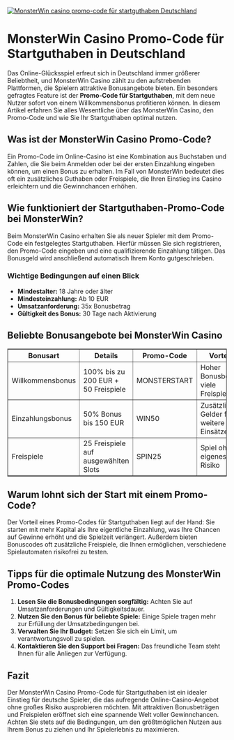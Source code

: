 [![MonsterWin casino promo-code für startguthaben Deutschland](https://123-caf.pages.dev/gitsignup.png)](https://vrmoo.ru/Bt82HjjY)

<h1>MonsterWin Casino Promo-Code für Startguthaben in Deutschland</h1>  <p>Das Online-Glücksspiel erfreut sich in Deutschland immer größerer Beliebtheit, und MonsterWin Casino zählt zu den aufstrebenden Plattformen, die Spielern attraktive Bonusangebote bieten. Ein besonders gefragtes Feature ist der <strong>Promo-Code für Startguthaben</strong>, mit dem neue Nutzer sofort von einem Willkommensbonus profitieren können. In diesem Artikel erfahren Sie alles Wesentliche über das MonsterWin Casino, den Promo-Code und wie Sie Ihr Startguthaben optimal nutzen.</p>  <h2>Was ist der MonsterWin Casino Promo-Code?</h2>  <p>Ein Promo-Code im Online-Casino ist eine Kombination aus Buchstaben und Zahlen, die Sie beim Anmelden oder bei der ersten Einzahlung eingeben können, um einen Bonus zu erhalten. Im Fall von MonsterWin bedeutet dies oft ein zusätzliches Guthaben oder Freispiele, die Ihren Einstieg ins Casino erleichtern und die Gewinnchancen erhöhen.</p>  <h2>Wie funktioniert der Startguthaben-Promo-Code bei MonsterWin?</h2>  <p>Beim MonsterWin Casino erhalten Sie als neuer Spieler mit dem Promo-Code ein festgelegtes Startguthaben. Hierfür müssen Sie sich registrieren, den Promo-Code eingeben und eine qualifizierende Einzahlung tätigen. Das Bonusgeld wird anschließend automatisch Ihrem Konto gutgeschrieben.</p>  <h3>Wichtige Bedingungen auf einen Blick</h3> <ul>   <li><strong>Mindestalter:</strong> 18 Jahre oder älter</li>   <li><strong>Mindesteinzahlung:</strong> Ab 10 EUR</li>   <li><strong>Umsatzanforderung:</strong> 35x Bonusbetrag</li>   <li><strong>Gültigkeit des Bonus:</strong> 30 Tage nach Aktivierung</li> </ul>  <h2>Beliebte Bonusangebote bei MonsterWin Casino</h2>  <table border="1" cellpadding="8" cellspacing="0" style="border-collapse: collapse; width: 100%; max-width: 600px;">   <thead>     <tr>       <th>Bonusart</th>       <th>Details</th>       <th>Promo-Code</th>       <th>Vorteile</th>     </tr>   </thead>   <tbody>     <tr>       <td>Willkommensbonus</td>       <td>100% bis zu 200 EUR + 50 Freispiele</td>       <td>MONSTERSTART</td>       <td>Hoher Bonusbetrag, viele Freispiele</td>     </tr>     <tr>       <td>Einzahlungsbonus</td>       <td>50% Bonus bis 150 EUR</td>       <td>WIN50</td>       <td>Zusätzliche Gelder für weitere Einsätze</td>     </tr>     <tr>       <td>Freispiele</td>       <td>25 Freispiele auf ausgewählten Slots</td>       <td>SPIN25</td>       <td>Spiel ohne eigenes Risiko</td>     </tr>   </tbody> </table>  <h2>Warum lohnt sich der Start mit einem Promo-Code?</h2>  <p>Der Vorteil eines Promo-Codes für Startguthaben liegt auf der Hand: Sie starten mit mehr Kapital als Ihre eigentliche Einzahlung, was Ihre Chancen auf Gewinne erhöht und die Spielzeit verlängert. Außerdem bieten Bonuscodes oft zusätzliche Freispiele, die Ihnen ermöglichen, verschiedene Spielautomaten risikofrei zu testen.</p>  <h2>Tipps für die optimale Nutzung des MonsterWin Promo-Codes</h2> <ol>   <li><strong>Lesen Sie die Bonusbedingungen sorgfältig:</strong> Achten Sie auf Umsatzanforderungen und Gültigkeitsdauer.</li>   <li><strong>Nutzen Sie den Bonus für beliebte Spiele:</strong> Einige Spiele tragen mehr zur Erfüllung der Umsatzbedingungen bei.</li>   <li><strong>Verwalten Sie Ihr Budget:</strong> Setzen Sie sich ein Limit, um verantwortungsvoll zu spielen.</li>   <li><strong>Kontaktieren Sie den Support bei Fragen:</strong> Das freundliche Team steht Ihnen für alle Anliegen zur Verfügung.</li> </ol>  <h2>Fazit</h2>  <p>Der MonsterWin Casino Promo-Code für Startguthaben ist ein idealer Einstieg für deutsche Spieler, die das aufregende Online-Casino-Angebot ohne großes Risiko ausprobieren möchten. Mit attraktiven Bonusbeträgen und Freispielen eröffnet sich eine spannende Welt voller Gewinnchancen. Achten Sie stets auf die Bedingungen, um den größtmöglichen Nutzen aus Ihrem Bonus zu ziehen und Ihr Spielerlebnis zu maximieren.</p>